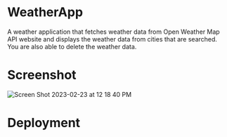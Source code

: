 # WeatherApp

A weather application that fetches weather data from Open Weather Map API website and displays the weather data from cities that are searched. You are also able to delete the weather data.

# Screenshot

![Screen Shot 2023-02-23 at 12 18 40 PM](https://user-images.githubusercontent.com/113157987/221021118-cfa61fbb-9bf8-4b01-aa83-97f243bd57cb.png)


# Deployment
